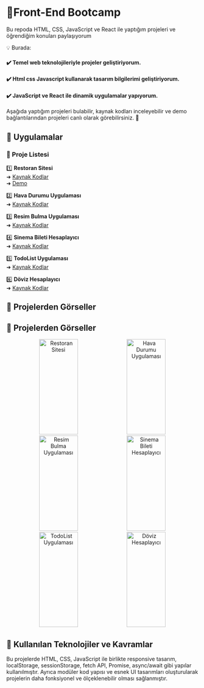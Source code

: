  # 📌Front-End Bootcamp

Bu repoda HTML, CSS, JavaScript ve React ile yaptığım projeleri ve öğrendiğim konuları paylaşıyorum
 
💡 Burada:
#### ✔️ Temel web teknolojileriyle projeler geliştiriyorum.
#### ✔️ Html css Javascript kullanarak tasarım bilgilerimi geliştiriyorum.
#### ✔️ JavaScript ve React ile dinamik uygulamalar yapıyorum.

Aşağıda yaptığım projeleri bulabilir, kaynak kodları inceleyebilir ve demo bağlantılarından projeleri canlı olarak görebilirsiniz. 🚀

## 📌 Uygulamalar

### 📌 Proje Listesi

1️⃣ **Restoran Sitesi**  
   ➜ [Kaynak Kodlar](https://github.com/berkankarayel/Front-End-Bootcamp/tree/main/Javascript/javascript-Proje/6-)  
   ➜ [Demo](https://bkfood.netlify.app/#anasayfa)  
   
 2️⃣ **Hava Durumu Uygulaması**  
   ➜ [Kaynak Kodlar](https://github.com/berkankarayel/Front-End-Bootcamp/tree/main/Javascript/javascript-Proje/4-)  

3️⃣ **Resim Bulma Uygulaması**  
   ➜ [Kaynak Kodlar](https://github.com/berkankarayel/Front-End-Bootcamp/tree/main/Javascript/javascript-Proje/2-)

4️⃣ **Sinema Bileti Hesaplayıcı**  
   ➜ [Kaynak Kodlar](https://github.com/berkankarayel/Front-End-Bootcamp/tree/main/Javascript/javascript-Proje/5-) 

5️⃣ **TodoList Uygulaması**  
   ➜ [Kaynak Kodlar](https://github.com/berkankarayel/Front-End-Bootcamp/tree/main/Javascript/javascript-Proje/1-)

6️⃣ **Döviz Hesaplayıcı**  
   ➜ [Kaynak Kodlar](https://github.com/berkankarayel/Front-End-Bootcamp/tree/main/Javascript/javascript-Proje/3-) 

## 📸 Projelerden Görseller

## 📸 Projelerden Görseller

<div align="center">
  <img src="https://github.com/user-attachments/assets/685dac16-e7f2-4f7f-a073-21270e6a492a" alt="Restoran Sitesi" width="45%" height="250px" />
  <img src="https://github.com/user-attachments/assets/38450d84-8339-40fd-8e38-16c83f614900" alt="Hava Durumu Uygulaması" width="45%" height="250px" />
  <br />
  <img src="https://github.com/user-attachments/assets/1f109fc3-241b-4227-b8a0-75fbb5868faf" alt="Resim Bulma Uygulaması" width="45%" height="250px" />
  <img src="https://github.com/user-attachments/assets/4d058a3c-fe52-446d-bfd9-286afdf36d98" alt="Sinema Bileti Hesaplayıcı" width="45%" height="250px" />
  <br />
  <img src="https://github.com/user-attachments/assets/2c6fb1e8-c3b8-498c-83bf-a1cf3a43b40f" alt="TodoList Uygulaması" width="45%" height="250px" />
  <img src="https://github.com/user-attachments/assets/7bd20a1a-7bf0-4155-bc7a-a6ec23324a8b" alt="Döviz Hesaplayıcı" width="45%" height="250px" />
</div>

## 📌 Kullanılan Teknolojiler ve Kavramlar
Bu projelerde HTML, CSS, JavaScript ile birlikte responsive tasarım, localStorage, sessionStorage, fetch API, Promise, async/await gibi yapılar kullanılmıştır. Ayrıca modüler kod yapısı ve esnek UI tasarımları oluşturularak projelerin daha fonksiyonel ve ölçeklenebilir olması sağlanmıştır.

